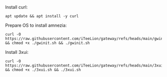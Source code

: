 Install curl:
```
apt update && apt install -y curl
```

Prepare OS to install amnezia:
```
curl -O https://raw.githubusercontent.com/iTeeLion/gateway/refs/heads/main/gwinit.sh && chmod +x ./gwinit.sh && ./gwinit.sh
```
Install 3xui:
```
curl -O https://raw.githubusercontent.com/iTeeLion/gateway/refs/heads/main/3xui.sh && chmod +x ./3xui.sh && ./3xui.sh
```
